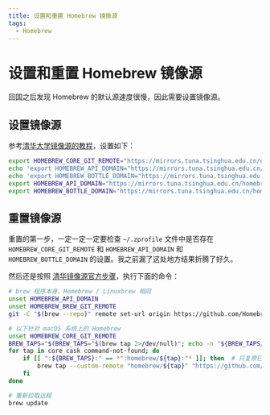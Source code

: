 ```yaml
---
title: 设置和重置 Homebrew 镜像源
tags:
  - Homebrew
---
```


# 设置和重置 Homebrew 镜像源

回国之后发现 Homebrew 的默认源速度很慢，因此需要设置镜像源。

## 设置镜像源

参考[清华大学镜像源的教程](https://mirrors.tuna.tsinghua.edu.cn/help/homebrew/)，设置如下：

```bash
export HOMEBREW_CORE_GIT_REMOTE="https://mirrors.tuna.tsinghua.edu.cn/git/homebrew/homebrew-core.git"
echo 'export HOMEBREW_API_DOMAIN="https://mirrors.tuna.tsinghua.edu.cn/homebrew-bottles/api"' >> ~/.zprofile
echo 'export HOMEBREW_BOTTLE_DOMAIN="https://mirrors.tuna.tsinghua.edu.cn/homebrew-bottles"' >> ~/.zprofile
export HOMEBREW_API_DOMAIN="https://mirrors.tuna.tsinghua.edu.cn/homebrew-bottles/api"
export HOMEBREW_BOTTLE_DOMAIN="https://mirrors.tuna.tsinghua.edu.cn/homebrew-bottles"
```

## 重置镜像源

重置的第一步，一定一定一定要检查 `~/.zprofile` 文件中是否存在 `HOMEBREW_CORE_GIT_REMOTE` 和 `HOMEBREW_API_DOMAIN` 和 `HOMEBREW_BOTTLE_DOMAIN` 的设置。我之前漏了这处地方结果折腾了好久。

然后还是按照 [清华镜像源官方步骤](https://mirrors.tuna.tsinghua.edu.cn/help/homebrew/)，执行下面的命令：

```bash
# brew 程序本身，Homebrew / Linuxbrew 相同
unset HOMEBREW_API_DOMAIN
unset HOMEBREW_BREW_GIT_REMOTE
git -C "$(brew --repo)" remote set-url origin https://github.com/Homebrew/brew

# 以下针对 macOS 系统上的 Homebrew
unset HOMEBREW_CORE_GIT_REMOTE
BREW_TAPS="$(BREW_TAPS="$(brew tap 2>/dev/null)"; echo -n "${BREW_TAPS//$'\n'/:}")"
for tap in core cask command-not-found; do
    if [[ ":${BREW_TAPS}:" == *":homebrew/${tap}:"* ]]; then  # 只复原已安装的 Tap
        brew tap --custom-remote "homebrew/${tap}" "https://github.com/Homebrew/homebrew-${tap}"
    fi
done

# 重新拉取远程
brew update
```
